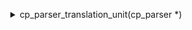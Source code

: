 
<ol>
<details><summary>cp_parser_translation_unit(cp_parser *)</summary>
<li>
<ol>
<details><summary>make_declarator(cp_declarator_kind)</summary>
<li>
<ol>
<details><summary>alloc_declarator(size_t)</summary>
</details></li>
</ol>
</li>
</details></li>
</ol>
</li>
<li>
<ol>
<details><summary>make_parameter_declarator(cp_decl_specifier_seq *, cp_declarator *, tree, location_t, bool)</summary>
</details></li>
</ol>
</li>
<li>
<ol>
<details><summary>cp_lexer_peek_token(cp_lexer *)</summary>
<li>
<ol>
<details><summary>cp_lexer_print_token(FILE *, cp_token *)</summary>
<li>
<ol>
<details><summary>tree_check(tree, const char *, int, const char *, tree_code)</summary>
</details></li>
</ol>
</li>
</details></li>
</ol>
</li>
</details></li>
</ol>
</li>
<li>
<ol>
<details><summary>cp_lexer_consume_token(cp_lexer *)</summary>
</details></li>
</ol>
</li>
<li>
<ol>
<details><summary>cp_parser_module_declaration(cp_parser *, module_parse, bool)</summary>
<li>
<ol>
<details><summary>cp_lexer_next_token_is(cp_lexer *, enum cpp_ttype)</summary>
</details></li>
</ol>
</li>
<li>
<ol>
<details><summary>cp_parser_require_pragma_eol(cp_parser *, cp_token *)</summary>
<li>
<ol>
<details><summary>cp_parser_require(cp_parser *, enum cpp_ttype, required_token, location_t)</summary>
<li>
<ol>
<details><summary>cp_parser_simulate_error(cp_parser *)</summary>
<li>
<ol>
<details><summary>cp_parser_uncommitted_to_tentative_parse_p(cp_parser *)</summary>
</details></li>
</ol>
</li>
</details></li>
</ol>
</li>
<li>
<ol>
<details><summary>cp_parser_required_error(cp_parser *, required_token, bool, location_t)</summary>
<li>
<ol>
<details><summary>cp_parser_error_1(cp_parser *, const char *, required_token, location_t)</summary>
<li>
<ol>
<details><summary>cp_parser_skip_to_pragma_eol(cp_parser *, cp_token *)</summary>
<li>
<ol>
<details><summary>cp_lexer_next_token_is_not(cp_lexer *, enum cpp_ttype)</summary>
</details></li>
</ol>
</li>
</details></li>
</ol>
</li>
<li>
<ol>
<details><summary>cp_lexer_peek_conflict_marker(cp_lexer *, enum cpp_ttype, location_t *)</summary>
<li>
<ol>
<details><summary>cp_lexer_peek_nth_token(cp_lexer *, size_t)</summary>
</details></li>
</ol>
</li>
<li>
<ol>
<details><summary>get_finish(location_t)</summary>
</details></li>
</ol>
</li>
</details></li>
</ol>
</li>
<li>
<ol>
<details><summary>cp_lexer_safe_previous_token(cp_lexer *)</summary>
<li>
<ol>
<details><summary>cp_lexer_previous_token_position(cp_lexer *)</summary>
</details></li>
</ol>
</li>
</details></li>
</ol>
</li>
<li>
<ol>
<details><summary>cp_parser_is_string_literal(cp_token *)</summary>
</details></li>
</ol>
</li>
<li>
<ol>
<details><summary>get_matching_symbol(required_token)</summary>
</details></li>
</ol>
</li>
</details></li>
</ol>
</li>
</details></li>
</ol>
</li>
</details></li>
</ol>
</li>
<li>
<ol>
<details><summary>cp_parser_skip_to_pragma_eol(cp_parser *, cp_token *)</summary>
</details></li>
</ol>
</li>
</details></li>
</ol>
</li>
<li>
<ol>
<details><summary>cp_lexer_nth_token_is_keyword(cp_lexer *, size_t, enum rid)</summary>
<li>
<ol>
<details><summary>cp_lexer_peek_nth_token(cp_lexer *, size_t)</summary>
</details></li>
</ol>
</li>
</details></li>
</ol>
</li>
<li>
<ol>
<details><summary>cp_lexer_nth_token_is(cp_lexer *, size_t, enum cpp_ttype)</summary>
</details></li>
</ol>
</li>
<li>
<ol>
<details><summary>cp_parser_module_name(cp_parser *)</summary>
<li>
<ol>
<details><summary>cp_parser_error(cp_parser *, const char *)</summary>
<li>
<ol>
<details><summary>cp_parser_simulate_error(cp_parser *)</summary>
</details></li>
</ol>
</li>
</details></li>
</ol>
</li>
</details></li>
</ol>
</li>
<li>
<ol>
<details><summary>cp_parser_attributes_opt(cp_parser *)</summary>
<li>
<ol>
<details><summary>cp_next_tokens_can_be_gnu_attribute_p(cp_parser *)</summary>
<li>
<ol>
<details><summary>cp_nth_tokens_can_be_gnu_attribute_p(cp_parser *, size_t)</summary>
</details></li>
</ol>
</li>
</details></li>
</ol>
</li>
<li>
<ol>
<details><summary>attr_chainon(tree, tree)</summary>
</details></li>
</ol>
</li>
<li>
<ol>
<details><summary>cp_parser_gnu_attributes_opt(cp_parser *)</summary>
<li>
<ol>
<details><summary>token_pair::require_open(cp_parser *)</summary>
</details></li>
</ol>
</li>
<li>
<ol>
<details><summary>cp_parser_gnu_attribute_list(cp_parser *, bool)</summary>
<li>
<ol>
<details><summary>canonicalize_attr_name(tree)</summary>
<li>
<ol>
<details><summary>tree_check(tree, const char *, int, const char *, tree_code)</summary>
</details></li>
</ol>
</li>
</details></li>
</ol>
</li>
<li>
<ol>
<details><summary>is_attribute_p(const char *, const_tree)</summary>
<li>
<ol>
<details><summary>tree_check(const_tree, const char *, int, const char *, tree_code)</summary>
</details></li>
</ol>
</li>
<li>
<ol>
<details><summary>tree_check(const_tree, const char *, int, const char *, tree_code)</summary>
</details></li>
</ol>
</li>
</details></li>
</ol>
</li>
<li>
<ol>
<details><summary>cp_parser_parenthesized_expression_list(cp_parser *, int, bool, bool, bool *, location_t *, bool)</summary>
<li>
<ol>
<details><summary>cp_parser_conditional_expression(cp_parser *)</summary>
<li>
<ol>
<details><summary>cp_parser_binary_expression(cp_parser *, bool, bool, bool, enum cp_parser_prec, cp_id_kind *)</summary>
<li>
<ol>
<details><summary>cp_parser_cast_expression(cp_parser *, bool, bool, bool, cp_id_kind *)</summary>
<li>
<ol>
<details><summary>cp_parser_parse_tentatively(cp_parser *)</summary>
<li>
<ol>
<details><summary>cp_parser_context_new(cp_parser_context *)</summary>
</details></li>
</ol>
</li>
<li>
<ol>
<details><summary>cp_lexer_save_tokens(cp_lexer *)</summary>
</details></li>
</ol>
</li>
</details></li>
</ol>
</li>
<li>
<ol>
<details><summary>token_pair::consume_open(cp_parser *)</summary>
</details></li>
</ol>
</li>
<li>
<ol>
<details><summary>cp_parser_skip_to_closing_parenthesis(cp_parser *, bool, bool, bool)</summary>
<li>
<ol>
<details><summary>cp_parser_skip_to_closing_parenthesis_1(cp_parser *, bool, cpp_ttype, bool)</summary>
</details></li>
</ol>
</li>
</details></li>
</ol>
</li>
<li>
<ol>
<details><summary>cp_parser_tokens_start_cast_expression(cp_parser *)</summary>
</details></li>
</ol>
</li>
<li>
<ol>
<details><summary>cp_lexer_rollback_tokens(cp_lexer *)</summary>
<li>
<ol>
<details><summary>vec::pop()</summary>
</details></li>
</ol>
</li>
</details></li>
</ol>
</li>
<li>
<ol>
<details><summary>cp_parser_type_id(cp_parser *, cp_parser_flags, location_t *)</summary>
<li>
<ol>
<details><summary>cp_parser_type_id_1(cp_parser *, cp_parser_flags, bool, bool, location_t *)</summary>
<li>
<ol>
<details><summary>cp_parser_type_specifier_seq(cp_parser *, cp_parser_flags, bool, bool, cp_decl_specifier_seq *)</summary>
<li>
<ol>
<details><summary>cp_next_tokens_can_be_attribute_p(cp_parser *)</summary>
<li>
<ol>
<details><summary>cp_next_tokens_can_be_std_attribute_p(cp_parser *)</summary>
<li>
<ol>
<details><summary>cp_nth_tokens_can_be_std_attribute_p(cp_parser *, size_t)</summary>
</details></li>
</ol>
</li>
</details></li>
</ol>
</li>
</details></li>
</ol>
</li>
<li>
<ol>
<details><summary>cp_next_tokens_can_be_gnu_attribute_p(cp_parser *)</summary>
</details></li>
</ol>
</li>
<li>
<ol>
<details><summary>cp_parser_skip_attributes_opt(cp_parser *, size_t)</summary>
<li>
<ol>
<details><summary>cp_nth_tokens_can_be_gnu_attribute_p(cp_parser *, size_t)</summary>
</details></li>
</ol>
</li>
<li>
<ol>
<details><summary>cp_parser_skip_gnu_attributes_opt(cp_parser *, size_t)</summary>
<li>
<ol>
<details><summary>cp_parser_skip_balanced_tokens(cp_parser *, size_t)</summary>
</details></li>
</ol>
</li>
</details></li>
</ol>
</li>
<li>
<ol>
<details><summary>cp_parser_skip_std_attribute_spec_seq(cp_parser *, size_t)</summary>
</details></li>
</ol>
</li>
</details></li>
</ol>
</li>
<li>
<ol>
<details><summary>cp_parser_type_specifier(cp_parser *, cp_parser_flags, cp_decl_specifier_seq *, bool, int *, bool *)</summary>
<li>
<ol>
<details><summary>cp_parser_enum_specifier(cp_parser *)</summary>
<li>
<ol>
<details><summary>cp_lexer_next_token_is_keyword(cp_lexer *, enum rid)</summary>
</details></li>
</ol>
</li>
<li>
<ol>
<details><summary>cp_parser_nested_name_specifier_opt(cp_parser *, bool, bool, bool, bool, bool)</summary>
...<too deep>...
...<too deep>...
...<too deep>...
...<too deep>...
...<too deep>...
...<too deep>...
...<too deep>...
...<too deep>...
...<too deep>...
...<too deep>...
...<too deep>...
...<too deep>...
...<too deep>...
...<too deep>...
...<too deep>...
...<too deep>...
...<too deep>...
...<too deep>...
...<too deep>...
...<too deep>...
...<too deep>...
...<too deep>...
...<too deep>...
...<too deep>...
...<too deep>...
...<too deep>...
...<too deep>...
...<too deep>...
...<too deep>...
...<too deep>...
...<too deep>...
</details></li>
</ol>
</li>
<li>
<ol>
<details><summary>cp_parser_identifier(cp_parser *)</summary>
...<too deep>...
</details></li>
</ol>
</li>
<li>
<ol>
<details><summary>cp_parser_commit_to_tentative_parse(cp_parser *)</summary>
...<too deep>...
...<too deep>...
</details></li>
</ol>
</li>
<li>
<ol>
<details><summary>cp_parser_check_type_definition(cp_parser *)</summary>
...<too deep>...
</details></li>
</ol>
</li>
<li>
<ol>
<details><summary>token_pair::consume_open(cp_parser *)</summary>
</details></li>
</ol>
</li>
<li>
<ol>
<details><summary>cp_parser_skip_to_end_of_block_or_statement(cp_parser *)</summary>
...<too deep>...
</details></li>
</ol>
</li>
<li>
<ol>
<details><summary>cp_parser_enumerator_list(cp_parser *, tree)</summary>
...<too deep>...
</details></li>
</ol>
</li>
</details></li>
</ol>
</li>
<li>
<ol>
<details><summary>cp_parser_set_decl_spec_type(cp_decl_specifier_seq *, tree, cp_token *, bool)</summary>
<li>
<ol>
<details><summary>decl_spec_seq_has_spec_p(const cp_decl_specifier_seq *, cp_decl_spec)</summary>
</details></li>
</ol>
</li>
<li>
<ol>
<details><summary>set_and_check_decl_spec_loc(cp_decl_specifier_seq *, cp_decl_spec, cp_token *)</summary>
...<too deep>...
...<too deep>...
...<too deep>...
...<too deep>...
</details></li>
</ol>
</li>
</details></li>
</ol>
</li>
<li>
<ol>
<details><summary>cp_parser_class_specifier(cp_parser *)</summary>
<li>
<ol>
<details><summary>cp_parser_class_head(cp_parser *, bool *)</summary>
...<too deep>...
...<too deep>...
...<too deep>...
...<too deep>...
...<too deep>...
...<too deep>...
...<too deep>...
...<too deep>...
...<too deep>...
...<too deep>...
...<too deep>...
...<too deep>...
...<too deep>...
...<too deep>...
...<too deep>...
...<too deep>...
...<too deep>...
...<too deep>...
...<too deep>...
...<too deep>...
...<too deep>...
...<too deep>...
...<too deep>...
...<too deep>...
...<too deep>...
...<too deep>...
...<too deep>...
...<too deep>...
...<too deep>...
...<too deep>...
...<too deep>...
...<too deep>...
...<too deep>...
</details></li>
</ol>
</li>
<li>
<ol>
<details><summary>token_pair::require_open(cp_parser *)</summary>
</details></li>
</ol>
</li>
<li>
<ol>
<details><summary>cp_ensure_no_omp_declare_simd(cp_parser *)</summary>
</details></li>
</ol>
</li>
<li>
<ol>
<details><summary>cp_ensure_no_oacc_routine(cp_parser *)</summary>
</details></li>
</ol>
</li>
<li>
<ol>
<details><summary>cp_parser_skip_to_closing_brace(cp_parser *)</summary>
</details></li>
</ol>
</li>
<li>
<ol>
<details><summary>cp_parser_member_specification_opt(cp_parser *)</summary>
...<too deep>...
...<too deep>...
</details></li>
</ol>
</li>
<li>
<ol>
<details><summary>cp_next_tokens_can_be_std_attribute_p(cp_parser *)</summary>
</details></li>
</ol>
</li>
<li>
<ol>
<details><summary>cp_lexer_set_token_position(cp_lexer *, cp_token_position)</summary>
</details></li>
</ol>
</li>
<li>
<ol>
<details><summary>cp_parser_late_parsing_default_args(cp_parser *, tree)</summary>
...<too deep>...
...<too deep>...
...<too deep>...
...<too deep>...
...<too deep>...
...<too deep>...
...<too deep>...
...<too deep>...
...<too deep>...
...<too deep>...
...<too deep>...
...<too deep>...
...<too deep>...
...<too deep>...
</details></li>
</ol>
</li>
<li>
<ol>
<details><summary>inject_parm_decls(tree)</summary>
...<too deep>...
...<too deep>...
...<too deep>...
</details></li>
</ol>
</li>
<li>
<ol>
<details><summary>cp_parser_late_noexcept_specifier(cp_parser *, tree)</summary>
...<too deep>...
...<too deep>...
...<too deep>...
</details></li>
</ol>
</li>
<li>
<ol>
<details><summary>noexcept_override_late_checks(tree, tree)</summary>
...<too deep>...
...<too deep>...
...<too deep>...
...<too deep>...
...<too deep>...
</details></li>
</ol>
</li>
<li>
<ol>
<details><summary>pop_injected_parms()</summary>
</details></li>
</ol>
</li>
<li>
<ol>
<details><summary>inject_this_parameter(tree, cp_cv_quals)</summary>
...<too deep>...
...<too deep>...
...<too deep>...
</details></li>
</ol>
</li>
<li>
<ol>
<details><summary>cp_parser_late_parsing_nsdmi(cp_parser *, tree)</summary>
</details></li>
</ol>
</li>
<li>
<ol>
<details><summary>cp_parser_late_contract_condition(cp_parser *, tree, tree)</summary>
...<too deep>...
...<too deep>...
...<too deep>...
...<too deep>...
...<too deep>...
...<too deep>...
</details></li>
</ol>
</li>
<li>
<ol>
<details><summary>cp_parser_late_parsing_for_member(cp_parser *, tree)</summary>
...<too deep>...
...<too deep>...
...<too deep>...
...<too deep>...
...<too deep>...
...<too deep>...
...<too deep>...
</details></li>
</ol>
</li>
</details></li>
</ol>
</li>
<li>
<ol>
<details><summary>vec::pop()</summary>
</details></li>
</ol>
</li>
<li>
<ol>
<details><summary>invoke_plugin_callbacks(int, void *)</summary>
</details></li>
</ol>
</li>
<li>
<ol>
<details><summary>cp_parser_elaborated_type_specifier(cp_parser *, bool, bool)</summary>
<li>
<ol>
<details><summary>cp_parser_nested_name_specifier(cp_parser *, bool, bool, bool, bool)</summary>
</details></li>
</ol>
</li>
<li>
<ol>
<details><summary>cp_parser_diagnose_invalid_type_name(cp_parser *, tree, location_t)</summary>
...<too deep>...
...<too deep>...
...<too deep>...
...<too deep>...
...<too deep>...
...<too deep>...
...<too deep>...
...<too deep>...
</details></li>
</ol>
</li>
<li>
<ol>
<details><summary>cp_parser_make_typename_type(cp_parser *, tree, location_t)</summary>
</details></li>
</ol>
</li>
<li>
<ol>
<details><summary>cp_parser_maybe_treat_template_as_class(tree, bool)</summary>
</details></li>
</ol>
</li>
<li>
<ol>
<details><summary>cp_parser_declares_only_class_p(cp_parser *)</summary>
</details></li>
</ol>
</li>
<li>
<ol>
<details><summary>cp_parser_maybe_warn_enum_key(cp_parser *, location_t, tree, rid)</summary>
...<too deep>...
...<too deep>...
...<too deep>...
...<too deep>...
...<too deep>...
</details></li>
</ol>
</li>
</details></li>
</ol>
</li>
<li>
<ol>
<details><summary>cp_parser_simple_type_specifier(cp_parser *, cp_decl_specifier_seq *, cp_parser_flags)</summary>
<li>
<ol>
<details><summary>cp_parser_abort_tentative_parse(cp_parser *)</summary>
</details></li>
</ol>
</li>
<li>
<ol>
<details><summary>synthesize_implicit_template_parm(cp_parser *, tree)</summary>
...<too deep>...
...<too deep>...
...<too deep>...
...<too deep>...
...<too deep>...
...<too deep>...
...<too deep>...
...<too deep>...
...<too deep>...
...<too deep>...
...<too deep>...
...<too deep>...
</details></li>
</ol>
</li>
<li>
<ol>
<details><summary>cp_parser_decltype(cp_parser *)</summary>
...<too deep>...
...<too deep>...
...<too deep>...
...<too deep>...
...<too deep>...
...<too deep>...
...<too deep>...
...<too deep>...
...<too deep>...
...<too deep>...
...<too deep>...
</details></li>
</ol>
</li>
<li>
<ol>
<details><summary>cp_parser_sizeof_operand(cp_parser *, enum rid)</summary>
...<too deep>...
...<too deep>...
...<too deep>...
...<too deep>...
</details></li>
</ol>
</li>
<li>
<ol>
<details><summary>cp_parser_trait(cp_parser *, enum rid)</summary>
...<too deep>...
...<too deep>...
...<too deep>...
...<too deep>...
...<too deep>...
...<too deep>...
</details></li>
</ol>
</li>
<li>
<ol>
<details><summary>concept_check_p(const_tree)</summary>
...<too deep>...
...<too deep>...
</details></li>
</ol>
</li>
<li>
<ol>
<details><summary>cp_parser_type_name(cp_parser *, bool)</summary>
...<too deep>...
...<too deep>...
</details></li>
</ol>
</li>
<li>
<ol>
<details><summary>cp_parser_placeholder_type_specifier(cp_parser *, location_t, tree, bool)</summary>
...<too deep>...
...<too deep>...
...<too deep>...
...<too deep>...
...<too deep>...
</details></li>
</ol>
</li>
<li>
<ol>
<details><summary>cp_lexer_previous_token(cp_lexer *)</summary>
...<too deep>...
</details></li>
</ol>
</li>
<li>
<ol>
<details><summary>cp_parser_objc_protocol_refs_opt(cp_parser *)</summary>
...<too deep>...
...<too deep>...
</details></li>
</ol>
</li>
</details></li>
</ol>
</li>
</details></li>
</ol>
</li>
<li>
<ol>
<details><summary>cp_parser_parse_and_diagnose_invalid_type_name(cp_parser *)</summary>
<li>
<ol>
<details><summary>cp_parser_id_expression(cp_parser *, bool, bool, bool *, bool, bool)</summary>
<li>
<ol>
<details><summary>cp_parser_nested_name_specifier_opt(cp_parser *, bool, bool, bool, bool, bool)</summary>
</details></li>
</ol>
</li>
<li>
<ol>
<details><summary>cp_parser_unqualified_id(cp_parser *, bool, bool, bool, bool)</summary>
...<too deep>...
...<too deep>...
...<too deep>...
...<too deep>...
...<too deep>...
...<too deep>...
</details></li>
</ol>
</li>
<li>
<ol>
<details><summary>cp_parser_skip_entire_template_parameter_list(cp_parser *)</summary>
...<too deep>...
</details></li>
</ol>
</li>
<li>
<ol>
<details><summary>missing_template_diag(location_t, diagnostic_t)</summary>
...<too deep>...
...<too deep>...
...<too deep>...
</details></li>
</ol>
</li>
</details></li>
</ol>
</li>
<li>
<ol>
<details><summary>cp_parser_skip_to_end_of_block_or_statement(cp_parser *)</summary>
</details></li>
</ol>
</li>
</details></li>
</ol>
</li>
</details></li>
</ol>
</li>
<li>
<ol>
<details><summary>cp_parser_declarator(cp_parser *, cp_parser_declarator_kind, cp_parser_flags, int *, bool *, bool, bool, bool)</summary>
<li>
<ol>
<details><summary>cp_parser_ptr_operator(cp_parser *, tree *, cp_cv_quals *, tree *)</summary>
<li>
<ol>
<details><summary>cp_parser_cv_qualifier_seq_opt(cp_parser *)</summary>
<li>
<ol>
<details><summary>cp_lexer_purge_token(cp_lexer *)</summary>
</details></li>
</ol>
</li>
</details></li>
</ol>
</li>
<li>
<ol>
<details><summary>cp_parser_std_attribute_spec_seq(cp_parser *)</summary>
<li>
<ol>
<details><summary>cp_parser_std_attribute_spec(cp_parser *)</summary>
...<too deep>...
...<too deep>...
...<too deep>...
...<too deep>...
...<too deep>...
...<too deep>...
...<too deep>...
...<too deep>...
...<too deep>...
</details></li>
</ol>
</li>
</details></li>
</ol>
</li>
</details></li>
</ol>
</li>
<li>
<ol>
<details><summary>cp_parser_make_indirect_declarator(enum tree_code, tree, cp_cv_quals, cp_declarator *, tree)</summary>
<li>
<ol>
<details><summary>make_pointer_declarator(cp_cv_quals, cp_declarator *, tree)</summary>
</details></li>
</ol>
</li>
<li>
<ol>
<details><summary>make_ptrmem_declarator(cp_cv_quals, tree, cp_declarator *, tree)</summary>
</details></li>
</ol>
</li>
<li>
<ol>
<details><summary>make_reference_declarator(cp_cv_quals, cp_declarator *, bool, tree)</summary>
</details></li>
</ol>
</li>
</details></li>
</ol>
</li>
<li>
<ol>
<details><summary>cp_parser_direct_declarator(cp_parser *, cp_parser_declarator_kind, cp_parser_flags, int *, bool, bool, bool)</summary>
<li>
<ol>
<details><summary>cp_parser_parameter_declaration_clause(cp_parser *, cp_parser_flags)</summary>
<li>
<ol>
<details><summary>cp_parser_parameter_declaration_list(cp_parser *, cp_parser_flags, auto_vec<tree> *)</summary>
...<too deep>...
...<too deep>...
...<too deep>...
...<too deep>...
...<too deep>...
</details></li>
</ol>
</li>
</details></li>
</ol>
</li>
<li>
<ol>
<details><summary>cp_parser_ref_qualifier_opt(cp_parser *)</summary>
</details></li>
</ol>
</li>
<li>
<ol>
<details><summary>cp_parser_tx_qualifier_opt(cp_parser *)</summary>
</details></li>
</ol>
</li>
<li>
<ol>
<details><summary>inject_this_parameter(tree, cp_cv_quals)</summary>
</details></li>
</ol>
</li>
<li>
<ol>
<details><summary>cp_parser_exception_specification_opt(cp_parser *, cp_parser_flags)</summary>
<li>
<ol>
<details><summary>cp_parser_noexcept_specification_opt(cp_parser *, cp_parser_flags, bool, bool *, bool)</summary>
...<too deep>...
...<too deep>...
...<too deep>...
...<too deep>...
...<too deep>...
...<too deep>...
</details></li>
</ol>
</li>
<li>
<ol>
<details><summary>cp_parser_type_id_list(cp_parser *)</summary>
...<too deep>...
...<too deep>...
</details></li>
</ol>
</li>
</details></li>
</ol>
</li>
<li>
<ol>
<details><summary>cp_parser_handle_directive_omp_attributes(cp_parser *, tree *, cp_omp_declare_simd_data *, bool)</summary>
</details></li>
</ol>
</li>
<li>
<ol>
<details><summary>cp_parser_late_return_type_opt(cp_parser *, cp_declarator *, tree &)</summary>
<li>
<ol>
<details><summary>cp_parser_trailing_type_id(cp_parser *)</summary>
</details></li>
</ol>
</li>
<li>
<ol>
<details><summary>cp_parser_requires_clause_opt(cp_parser *, bool)</summary>
...<too deep>...
...<too deep>...
...<too deep>...
...<too deep>...
</details></li>
</ol>
</li>
<li>
<ol>
<details><summary>cp_parser_late_parsing_omp_declare_simd(cp_parser *, tree)</summary>
...<too deep>...
...<too deep>...
...<too deep>...
...<too deep>...
...<too deep>...
...<too deep>...
...<too deep>...
...<too deep>...
...<too deep>...
...<too deep>...
...<too deep>...
...<too deep>...
...<too deep>...
...<too deep>...
...<too deep>...
...<too deep>...
</details></li>
</ol>
</li>
<li>
<ol>
<details><summary>cp_parser_late_parsing_oacc_routine(cp_parser *, tree)</summary>
...<too deep>...
...<too deep>...
...<too deep>...
</details></li>
</ol>
</li>
</details></li>
</ol>
</li>
<li>
<ol>
<details><summary>cp_finalize_omp_declare_simd(cp_parser *, cp_omp_declare_simd_data *)</summary>
</details></li>
</ol>
</li>
<li>
<ol>
<details><summary>cp_parser_virt_specifier_seq_opt(cp_parser *)</summary>
</details></li>
</ol>
</li>
<li>
<ol>
<details><summary>make_call_declarator(cp_declarator *, tree, cp_cv_quals, cp_virt_specifiers, cp_ref_qualifier, tree, tree, tree, tree, tree, location_t)</summary>
</details></li>
</ol>
</li>
<li>
<ol>
<details><summary>error_operand_p(const_tree)</summary>
<li>
<ol>
<details><summary>contains_struct_check(const_tree, const enum tree_node_structure_enum, const char *, int, const char *)</summary>
...<too deep>...
...<too deep>...
</details></li>
</ol>
</li>
<li>
<ol>
<details><summary>contains_struct_check(const_tree, const enum tree_node_structure_enum, const char *, int, const char *)</summary>
</details></li>
</ol>
</li>
</details></li>
</ol>
</li>
<li>
<ol>
<details><summary>non_type_check(tree, const char *, int, const char *)</summary>
</details></li>
</ol>
</li>
<li>
<ol>
<details><summary>make_array_declarator(cp_declarator *, tree)</summary>
</details></li>
</ol>
</li>
<li>
<ol>
<details><summary>cp_parser_declarator_id(cp_parser *, bool)</summary>
<li>
<ol>
<details><summary>cp_parser_id_expression(cp_parser *, bool, bool, bool *, bool, bool)</summary>
</details></li>
</ol>
</li>
</details></li>
</ol>
</li>
<li>
<ol>
<details><summary>make_id_declarator(tree, tree, special_function_kind, location_t)</summary>
</details></li>
</ol>
</li>
</details></li>
</ol>
</li>
</details></li>
</ol>
</li>
</details></li>
</ol>
</li>
</details></li>
</ol>
</li>
<li>
<ol>
<details><summary>in_system_header_at(location_t)</summary>
</details></li>
</ol>
</li>
<li>
<ol>
<details><summary>maybe_add_cast_fixit(rich_location *, location_t, location_t, tree, tree)</summary>
<li>
<ol>
<details><summary>get_cast_suggestion(tree, tree)</summary>
</details></li>
</ol>
</li>
</details></li>
</ol>
</li>
<li>
<ol>
<details><summary>cp_parser_non_integral_constant_expression(cp_parser *, non_integral_constant)</summary>
</details></li>
</ol>
</li>
<li>
<ol>
<details><summary>cp_expr::get_finish()</summary>
</details></li>
</ol>
</li>
</details></li>
</ol>
</li>
<li>
<ol>
<details><summary>cp_parser_simple_cast_expression(cp_parser *)</summary>
</details></li>
</ol>
</li>
<li>
<ol>
<details><summary>cp_expr::get_start()</summary>
</details></li>
</ol>
</li>
<li>
<ol>
<details><summary>operator==(const cp_expr &, tree)</summary>
</details></li>
</ol>
</li>
<li>
<ol>
<details><summary>cp_expr::maybe_add_location_wrapper()</summary>
</details></li>
</ol>
</li>
<li>
<ol>
<details><summary>expr_check(tree, const char *, int, const char *)</summary>
</details></li>
</ol>
</li>
<li>
<ol>
<details><summary>cp_expr::set_location(location_t)</summary>
</details></li>
</ol>
</li>
</details></li>
</ol>
</li>
<li>
<ol>
<details><summary>cp_parser_question_colon_clause(cp_parser *, cp_expr)</summary>
<li>
<ol>
<details><summary>cp_parser_expression(cp_parser *, cp_id_kind *, bool, bool, bool)</summary>
</details></li>
</ol>
</li>
<li>
<ol>
<details><summary>cp_parser_assignment_expression(cp_parser *, cp_id_kind *, bool, bool)</summary>
<li>
<ol>
<details><summary>cp_parser_throw_expression(cp_parser *)</summary>
</details></li>
</ol>
</li>
<li>
<ol>
<details><summary>cp_parser_yield_expression(cp_parser *)</summary>
<li>
<ol>
<details><summary>cp_lexer_set_source_position(cp_lexer *)</summary>
<li>
<ol>
<details><summary>cp_lexer_peek_token(cp_lexer *)</summary>
</details></li>
</ol>
</li>
</details></li>
</ol>
</li>
<li>
<ol>
<details><summary>cp_parser_braced_list(cp_parser *, bool *)</summary>
<li>
<ol>
<details><summary>cp_parser_initializer_list(cp_parser *, bool *, bool *)</summary>
<li>
<ol>
<details><summary>cp_parser_array_designator_p(cp_parser *)</summary>
<li>
<ol>
<details><summary>cp_parser_skip_to_closing_square_bracket(cp_parser *)</summary>
<li>
<ol>
<details><summary>cp_parser_skip_up_to_closing_square_bracket(cp_parser *)</summary>
</details></li>
</ol>
</li>
</details></li>
</ol>
</li>
</details></li>
</ol>
</li>
<li>
<ol>
<details><summary>cp_parser_initializer_clause(cp_parser *, bool *)</summary>
<li>
<ol>
<details><summary>cp_parser_braced_list(cp_parser *, bool *)</summary>
</details></li>
</ol>
</li>
</details></li>
</ol>
</li>
<li>
<ol>
<details><summary>cp_expr_loc_or_input_loc(const_tree)</summary>
<li>
<ol>
<details><summary>cp_expr_loc_or_loc(const_tree, location_t)</summary>
</details></li>
</ol>
</li>
</details></li>
</ol>
</li>
</details></li>
</ol>
</li>
</details></li>
</ol>
</li>
</details></li>
</ol>
</li>
<li>
<ol>
<details><summary>cp_parser_assignment_operator_opt(cp_parser *)</summary>
</details></li>
</ol>
</li>
<li>
<ol>
<details><summary>cp_parser_initializer_clause(cp_parser *, bool *)</summary>
</details></li>
</ol>
</li>
</details></li>
</ol>
</li>
</details></li>
</ol>
</li>
</details></li>
</ol>
</li>
<li>
<ol>
<details><summary>cp_parser_parenthesized_expression_list_elt(cp_parser *, bool, bool, bool *)</summary>
<li>
<ol>
<details><summary>cp_parser_constant_expression(cp_parser *, int, bool *, bool)</summary>
</details></li>
</ol>
</li>
</details></li>
</ol>
</li>
</details></li>
</ol>
</li>
</details></li>
</ol>
</li>
</details></li>
</ol>
</li>
</details></li>
</ol>
</li>
</details></li>
</ol>
</li>
<li>
<ol>
<details><summary>cp_parser_import_declaration(cp_parser *, module_parse, bool)</summary>
</details></li>
</ol>
</li>
<li>
<ol>
<details><summary>cp_parser_toplevel_declaration(cp_parser *)</summary>
<li>
<ol>
<details><summary>cp_parser_declaration(cp_parser *, tree)</summary>
<li>
<ol>
<details><summary>cp_parser_extension_opt(cp_parser *, int *)</summary>
</details></li>
</ol>
</li>
<li>
<ol>
<details><summary>cp_parser_skip_std_attribute_spec_seq(cp_parser *, size_t)</summary>
</details></li>
</ol>
</li>
<li>
<ol>
<details><summary>cp_parser_handle_statement_omp_attributes(cp_parser *, tree)</summary>
<li>
<ol>
<details><summary>cp_parser_pragma_kind(cp_token *)</summary>
</details></li>
</ol>
</li>
</details></li>
</ol>
</li>
<li>
<ol>
<details><summary>cp_parser_linkage_specification(cp_parser *, tree)</summary>
<li>
<ol>
<details><summary>cp_parser_string_literal(cp_parser *, bool, bool, bool)</summary>
<li>
<ol>
<details><summary>cp_parser_userdef_string_literal(tree)</summary>
<li>
<ol>
<details><summary>cp_literal_operator_id(const char *)</summary>
</details></li>
</ol>
</li>
<li>
<ol>
<details><summary>lookup_literal_operator(tree, vec<tree, va_gc> *)</summary>
<li>
<ol>
<details><summary>lkp_iterator::operator++()</summary>
<li>
<ol>
<details><summary>ovl_iterator::operator++()</summary>
</details></li>
</ol>
</li>
<li>
<ol>
<details><summary>ovl_iterator::pop(tree)</summary>
</details></li>
</ol>
</li>
<li>
<ol>
<details><summary>ovl_iterator::maybe_push()</summary>
</details></li>
</ol>
</li>
</details></li>
</ol>
</li>
<li>
<ol>
<details><summary>ovl_iterator::operator*()</summary>
</details></li>
</ol>
</li>
</details></li>
</ol>
</li>
<li>
<ol>
<details><summary>vec::truncate(unsigned int)</summary>
</details></li>
</ol>
</li>
<li>
<ol>
<details><summary>make_string_pack(tree)</summary>
</details></li>
</ol>
</li>
</details></li>
</ol>
</li>
</details></li>
</ol>
</li>
<li>
<ol>
<details><summary>cp_parser_declaration_seq_opt(cp_parser *)</summary>
</details></li>
</ol>
</li>
</details></li>
</ol>
</li>
<li>
<ol>
<details><summary>cp_parser_explicit_specialization(cp_parser *)</summary>
<li>
<ol>
<details><summary>maybe_show_extern_c_location()</summary>
</details></li>
</ol>
</li>
<li>
<ol>
<details><summary>cp_parser_template_declaration_after_export(cp_parser *, bool)</summary>
<li>
<ol>
<details><summary>cp_parser_explicit_template_declaration(cp_parser *, bool)</summary>
<li>
<ol>
<details><summary>cp_parser_template_parameter_list(cp_parser *)</summary>
<li>
<ol>
<details><summary>cp_parser_template_parameter(cp_parser *, bool *, bool *)</summary>
<li>
<ol>
<details><summary>cp_parser_type_parameter(cp_parser *, bool *)</summary>
<li>
<ol>
<details><summary>cp_parser_default_type_template_argument(cp_parser *)</summary>
</details></li>
</ol>
</li>
<li>
<ol>
<details><summary>cp_parser_type_parameter_key(cp_parser *)</summary>
</details></li>
</ol>
</li>
<li>
<ol>
<details><summary>cp_parser_default_template_template_argument(cp_parser *)</summary>
</details></li>
</ol>
</li>
</details></li>
</ol>
</li>
<li>
<ol>
<details><summary>is_constrained_parameter(cp_parameter_declarator *)</summary>
<li>
<ol>
<details><summary>is_constrained_parameter(tree)</summary>
</details></li>
</ol>
</li>
</details></li>
</ol>
</li>
<li>
<ol>
<details><summary>finish_constrained_parameter(cp_parser *, cp_parameter_declarator *, bool *)</summary>
<li>
<ol>
<details><summary>get_unqualified_id(cp_declarator *)</summary>
</details></li>
</ol>
</li>
<li>
<ol>
<details><summary>cp_parser_constrained_type_template_parm(cp_parser *, tree, cp_parameter_declarator *)</summary>
<li>
<ol>
<details><summary>cp_parser_check_constrained_type_parm(cp_parser *, cp_parameter_declarator *)</summary>
</details></li>
</ol>
</li>
</details></li>
</ol>
</li>
<li>
<ol>
<details><summary>cp_parser_constrained_template_template_parm(cp_parser *, tree, tree, cp_parameter_declarator *)</summary>
<li>
<ol>
<details><summary>finish_constrained_template_template_parm(tree, tree)</summary>
</details></li>
</ol>
</li>
</details></li>
</ol>
</li>
<li>
<ol>
<details><summary>cp_parser_constrained_non_type_template_parm(bool *, cp_parameter_declarator *)</summary>
</details></li>
</ol>
</li>
</details></li>
</ol>
</li>
</details></li>
</ol>
</li>
</details></li>
</ol>
</li>
<li>
<ol>
<details><summary>cp_parser_require_end_of_template_parameter_list(cp_parser *)</summary>
</details></li>
</ol>
</li>
<li>
<ol>
<details><summary>cp_parser_requires_clause_opt(cp_parser *, bool)</summary>
</details></li>
</ol>
</li>
<li>
<ol>
<details><summary>cp_parser_template_declaration_after_parameters(cp_parser *, tree, bool)</summary>
<li>
<ol>
<details><summary>cp_parser_alias_declaration(cp_parser *)</summary>
<li>
<ol>
<details><summary>template_info_decl_check(const_tree, const char *, int, const char *)</summary>
</details></li>
</ol>
</li>
</details></li>
</ol>
</li>
<li>
<ol>
<details><summary>cp_parser_concept_definition(cp_parser *)</summary>
<li>
<ol>
<details><summary>cp_parser_consume_semicolon_at_end_of_statement(cp_parser *)</summary>
</details></li>
</ol>
</li>
<li>
<ol>
<details><summary>cp_parser_attributes_opt(cp_parser *)</summary>
</details></li>
</ol>
</li>
<li>
<ol>
<details><summary>cp_parser_constraint_expression(cp_parser *)</summary>
<li>
<ol>
<details><summary>cp_parser_binary_expression(cp_parser *, bool, bool, enum cp_parser_prec, cp_id_kind *)</summary>
</details></li>
</ol>
</li>
</details></li>
</ol>
</li>
</details></li>
</ol>
</li>
<li>
<ol>
<details><summary>cp_parser_single_declaration(cp_parser *, vec<deferred_access_check, va_gc> *, bool, bool, bool *)</summary>
<li>
<ol>
<details><summary>cp_parser_decl_specifier_seq(cp_parser *, cp_parser_flags, cp_decl_specifier_seq *, int *)</summary>
<li>
<ol>
<details><summary>cp_parser_function_specifier_opt(cp_parser *, cp_decl_specifier_seq *)</summary>
</details></li>
</ol>
</li>
<li>
<ol>
<details><summary>cp_parser_set_storage_class(cp_parser *, cp_decl_specifier_seq *, enum rid, cp_token *)</summary>
</details></li>
</ol>
</li>
<li>
<ol>
<details><summary>cp_parser_constructor_declarator_p(cp_parser *, cp_parser_flags, bool)</summary>
<li>
<ol>
<details><summary>cp_parser_global_scope_opt(cp_parser *, bool)</summary>
</details></li>
</ol>
</li>
<li>
<ol>
<details><summary>cp_parser_unqualified_id(cp_parser *, bool, bool, bool, bool)</summary>
</details></li>
</ol>
</li>
<li>
<ol>
<details><summary>cp_parser_template_name(cp_parser *, bool, bool, bool, enum tag_types, bool *)</summary>
<li>
<ol>
<details><summary>cp_parser_operator_function_id(cp_parser *)</summary>
<li>
<ol>
<details><summary>cp_parser_operator(cp_parser *, location_t)</summary>
<li>
<ol>
<details><summary>cp_literal_operator_id(const char *)</summary>
</details></li>
</ol>
</li>
</details></li>
</ol>
</li>
</details></li>
</ol>
</li>
<li>
<ol>
<details><summary>cp_parser_enclosed_template_argument_list(cp_parser *)</summary>
<li>
<ol>
<details><summary>cp_parser_template_argument_list(cp_parser *)</summary>
<li>
<ol>
<details><summary>cp_parser_template_argument(cp_parser *)</summary>
<li>
<ol>
<details><summary>cp_parser_template_type_arg(cp_parser *)</summary>
</details></li>
</ol>
</li>
<li>
<ol>
<details><summary>cp_parser_next_token_ends_template_argument_p(cp_parser *)</summary>
</details></li>
</ol>
</li>
<li>
<ol>
<details><summary>cp_parser_primary_expression(cp_parser *, bool, bool, bool, cp_id_kind *)</summary>
...<too deep>...
</details></li>
</ol>
</li>
</details></li>
</ol>
</li>
</details></li>
</ol>
</li>
</details></li>
</ol>
</li>
<li>
<ol>
<details><summary>lookup_attribute(const char *, tree)</summary>
</details></li>
</ol>
</li>
</details></li>
</ol>
</li>
<li>
<ol>
<details><summary>cp_lexer_next_token_is_decl_specifier_keyword(cp_lexer *)</summary>
</details></li>
</ol>
</li>
</details></li>
</ol>
</li>
<li>
<ol>
<details><summary>cp_parser_type_specifier(cp_parser *, cp_parser_flags, cp_decl_specifier_seq *, bool, int *, bool *)</summary>
</details></li>
</ol>
</li>
</details></li>
</ol>
</li>
<li>
<ol>
<details><summary>cp_parser_friend_p(const cp_decl_specifier_seq *)</summary>
<li>
<ol>
<details><summary>decl_spec_seq_has_spec_p(const cp_decl_specifier_seq *, cp_decl_spec)</summary>
</details></li>
</ol>
</li>
</details></li>
</ol>
</li>
<li>
<ol>
<details><summary>cp_parser_perform_template_parameter_access_checks(vec<deferred_access_check, va_gc> *)</summary>
</details></li>
</ol>
</li>
<li>
<ol>
<details><summary>cp_parser_init_declarator(cp_parser *, cp_parser_flags, cp_decl_specifier_seq *, vec<deferred_access_check, va_gc> *, bool, bool, int, bool *, tree *, location_t *, tree *)</summary>
<li>
<ol>
<details><summary>cp_parser_declarator(cp_parser *, cp_parser_declarator_kind, cp_parser_flags, int *, bool *, bool, bool, bool)</summary>
</details></li>
</ol>
</li>
<li>
<ol>
<details><summary>cp_parser_check_declarator_template_parameters(cp_parser *, cp_declarator *, location_t)</summary>
<li>
<ol>
<details><summary>cp_parser_check_declarator_template_parameters(cp_parser *, cp_declarator *, location_t)</summary>
</details></li>
</ol>
</li>
</details></li>
</ol>
</li>
<li>
<ol>
<details><summary>cp_parser_check_for_definition_in_return_type(cp_declarator *, tree, location_t)</summary>
</details></li>
</ol>
</li>
<li>
<ol>
<details><summary>cp_parser_asm_specification_opt(cp_parser *)</summary>
</details></li>
</ol>
</li>
<li>
<ol>
<details><summary>cp_parser_maybe_adjust_declarator_for_dguide(cp_parser *, cp_decl_specifier_seq *, cp_declarator *, int *)</summary>
<li>
<ol>
<details><summary>cp_parser_lookup_name_simple(cp_parser *, tree, location_t)</summary>
<li>
<ol>
<details><summary>cp_parser_lookup_name(cp_parser *, tree, enum tag_types, bool, bool, bool, tree *, location_t)</summary>
<li>
<ol>
<details><summary>lookup_name(tree, LOOK_want)</summary>
</details></li>
</ol>
</li>
</details></li>
</ol>
</li>
</details></li>
</ol>
</li>
</details></li>
</ol>
</li>
<li>
<ol>
<details><summary>warn_about_ambiguous_parse(const cp_decl_specifier_seq *, const cp_declarator *)</summary>
<li>
<ol>
<details><summary>gnu_vector_type_p(const_tree)</summary>
<li>
<ol>
<details><summary>tree_class_check(const_tree, const enum tree_code_class, const char *, int, const char *)</summary>
</details></li>
</ol>
</li>
<li>
<ol>
<details><summary>tree_class_check(const_tree, const enum tree_code_class, const char *, int, const char *)</summary>
</details></li>
</ol>
</li>
</details></li>
</ol>
</li>
<li>
<ol>
<details><summary>get_start(location_t)</summary>
</details></li>
</ol>
</li>
</details></li>
</ol>
</li>
<li>
<ol>
<details><summary>cp_parser_save_member_function_body(cp_parser *, cp_decl_specifier_seq *, cp_declarator *, tree)</summary>
<li>
<ol>
<details><summary>cp_finalize_omp_declare_simd(cp_parser *, tree)</summary>
</details></li>
</ol>
</li>
<li>
<ol>
<details><summary>cp_finalize_oacc_routine(cp_parser *, tree, bool)</summary>
</details></li>
</ol>
</li>
<li>
<ol>
<details><summary>cp_parser_save_default_args(cp_parser *, tree)</summary>
</details></li>
</ol>
</li>
<li>
<ol>
<details><summary>cp_parser_cache_group(cp_parser *, enum cpp_ttype, unsigned int)</summary>
<li>
<ol>
<details><summary>cp_parser_cache_group(cp_parser *, enum cpp_ttype, unsigned int)</summary>
</details></li>
</ol>
</li>
</details></li>
</ol>
</li>
<li>
<ol>
<details><summary>cp_token_cache_new(cp_token *, cp_token *)</summary>
</details></li>
</ol>
</li>
</details></li>
</ol>
</li>
<li>
<ol>
<details><summary>cp_parser_function_definition_from_specifiers_and_declarator(cp_parser *, cp_decl_specifier_seq *, tree, const cp_declarator *)</summary>
<li>
<ol>
<details><summary>cp_parser_function_definition_after_declarator(cp_parser *, bool)</summary>
<li>
<ol>
<details><summary>cp_parser_function_transaction(cp_parser *, enum rid)</summary>
<li>
<ol>
<details><summary>cp_parser_require_keyword(cp_parser *, enum rid, required_token)</summary>
</details></li>
</ol>
</li>
<li>
<ol>
<details><summary>cp_parser_txn_attribute_opt(cp_parser *)</summary>
</details></li>
</ol>
</li>
<li>
<ol>
<details><summary>cp_parser_function_try_block(cp_parser *)</summary>
<li>
<ol>
<details><summary>cp_parser_ctor_initializer_opt_and_function_body(cp_parser *, bool)</summary>
<li>
<ol>
<details><summary>cp_parser_ctor_initializer_opt(cp_parser *)</summary>
...<too deep>...
...<too deep>...
</details></li>
</ol>
</li>
<li>
<ol>
<details><summary>cp_parser_function_body(cp_parser *, bool)</summary>
...<too deep>...
</details></li>
</ol>
</li>
</details></li>
</ol>
</li>
<li>
<ol>
<details><summary>cp_parser_handler_seq(cp_parser *)</summary>
<li>
<ol>
<details><summary>cp_parser_handler(cp_parser *)</summary>
...<too deep>...
...<too deep>...
...<too deep>...
...<too deep>...
</details></li>
</ol>
</li>
</details></li>
</ol>
</li>
</details></li>
</ol>
</li>
</details></li>
</ol>
</li>
<li>
<ol>
<details><summary>finish_fully_implicit_template(cp_parser *, tree)</summary>
</details></li>
</ol>
</li>
</details></li>
</ol>
</li>
</details></li>
</ol>
</li>
<li>
<ol>
<details><summary>cp_parser_perform_template_parameter_access_checks(vec<deferred_access_check, va_gc> *)</summary>
</details></li>
</ol>
</li>
<li>
<ol>
<details><summary>cp_parser_pure_specifier(cp_parser *)</summary>
</details></li>
</ol>
</li>
<li>
<ol>
<details><summary>cp_parser_initializer(cp_parser *, bool *, bool *, bool)</summary>
</details></li>
</ol>
</li>
<li>
<ol>
<details><summary>strip_declarator_types(tree, cp_declarator *)</summary>
</details></li>
</ol>
</li>
</details></li>
</ol>
</li>
</details></li>
</ol>
</li>
<li>
<ol>
<details><summary>cp_parser_check_access_in_redeclaration(tree, location_t)</summary>
</details></li>
</ol>
</li>
</details></li>
</ol>
</li>
</details></li>
</ol>
</li>
<li>
<ol>
<details><summary>cp_parser_template_introduction(cp_parser *, bool)</summary>
<li>
<ol>
<details><summary>cp_parser_introduction_list(cp_parser *)</summary>
</details></li>
</ol>
</li>
</details></li>
</ol>
</li>
</details></li>
</ol>
</li>
<li>
<ol>
<details><summary>cp_parser_explicit_specialization(cp_parser *)</summary>
</details></li>
</ol>
</li>
</details></li>
</ol>
</li>
<li>
<ol>
<details><summary>cp_parser_template_declaration(cp_parser *, bool)</summary>
</details></li>
</ol>
</li>
<li>
<ol>
<details><summary>cp_parser_explicit_instantiation(cp_parser *)</summary>
<li>
<ol>
<details><summary>cp_parser_storage_class_specifier_opt(cp_parser *)</summary>
</details></li>
</ol>
</li>
<li>
<ol>
<details><summary>cp_parser_function_specifier_opt(cp_parser *, cp_decl_specifier_seq *)</summary>
</details></li>
</ol>
</li>
</details></li>
</ol>
</li>
<li>
<ol>
<details><summary>cp_parser_module_export(cp_parser *)</summary>
<li>
<ol>
<details><summary>cp_parser_declaration_seq_opt(cp_parser *)</summary>
</details></li>
</ol>
</li>
<li>
<ol>
<details><summary>cp_parser_declaration(cp_parser *, tree)</summary>
<li>
<ol>
<details><summary>cp_parser_module_declaration(cp_parser *, module_parse, bool)</summary>
</details></li>
</ol>
</li>
<li>
<ol>
<details><summary>cp_parser_import_declaration(cp_parser *, module_parse, bool)</summary>
</details></li>
</ol>
</li>
<li>
<ol>
<details><summary>cp_parser_namespace_definition(cp_parser *)</summary>
<li>
<ol>
<details><summary>cp_parser_namespace_body(cp_parser *)</summary>
</details></li>
</ol>
</li>
</details></li>
</ol>
</li>
<li>
<ol>
<details><summary>cp_parser_objc_declaration(cp_parser *, tree)</summary>
<li>
<ol>
<details><summary>cp_parser_objc_alias_declaration(cp_parser *)</summary>
</details></li>
</ol>
</li>
<li>
<ol>
<details><summary>cp_parser_objc_class_declaration(cp_parser *)</summary>
</details></li>
</ol>
</li>
<li>
<ol>
<details><summary>cp_parser_objc_protocol_declaration(cp_parser *, tree)</summary>
<li>
<ol>
<details><summary>cp_parser_objc_protocol_refs_opt(cp_parser *)</summary>
</details></li>
</ol>
</li>
<li>
<ol>
<details><summary>cp_parser_objc_method_prototype_list(cp_parser *)</summary>
<li>
<ol>
<details><summary>cp_parser_objc_method_signature(cp_parser *, tree *)</summary>
<li>
<ol>
<details><summary>cp_parser_objc_method_type(cp_parser *)</summary>
</details></li>
</ol>
</li>
<li>
<ol>
<details><summary>cp_parser_objc_typename(cp_parser *)</summary>
<li>
<ol>
<details><summary>cp_parser_objc_protocol_qualifiers(cp_parser *)</summary>
</details></li>
</ol>
</li>
</details></li>
</ol>
</li>
<li>
<ol>
<details><summary>cp_parser_objc_method_keyword_params(cp_parser *, tree *)</summary>
<li>
<ol>
<details><summary>cp_parser_objc_selector(cp_parser *)</summary>
</details></li>
</ol>
</li>
</details></li>
</ol>
</li>
<li>
<ol>
<details><summary>cp_parser_objc_method_tail_params_opt(cp_parser *, bool *, tree *)</summary>
<li>
<ol>
<details><summary>cp_parser_parameter_declaration(cp_parser *, cp_parser_flags, bool, bool *)</summary>
<li>
<ol>
<details><summary>cp_parser_cache_defarg(cp_parser *, bool)</summary>
<li>
<ol>
<details><summary>cp_parser_parameter_declaration_list(cp_parser *, cp_parser_flags, auto_vec<tree> *)</summary>
</details></li>
</ol>
</li>
</details></li>
</ol>
</li>
<li>
<ol>
<details><summary>declares_constrained_type_template_parameter(tree)</summary>
</details></li>
</ol>
</li>
<li>
<ol>
<details><summary>declares_constrained_template_template_parameter(tree)</summary>
</details></li>
</ol>
</li>
<li>
<ol>
<details><summary>cp_parser_default_argument(cp_parser *, bool)</summary>
</details></li>
</ol>
</li>
</details></li>
</ol>
</li>
</details></li>
</ol>
</li>
</details></li>
</ol>
</li>
<li>
<ol>
<details><summary>cp_parser_objc_at_property_declaration(cp_parser *)</summary>
<li>
<ol>
<details><summary>cp_parser_objc_struct_declaration(cp_parser *)</summary>
</details></li>
</ol>
</li>
</details></li>
</ol>
</li>
<li>
<ol>
<details><summary>cp_parser_objc_method_maybe_bad_prefix_attributes(cp_parser *)</summary>
</details></li>
</ol>
</li>
<li>
<ol>
<details><summary>cp_parser_objc_interstitial_code(cp_parser *)</summary>
<li>
<ol>
<details><summary>cp_parser_linkage_specification(cp_parser *, tree)</summary>
</details></li>
</ol>
</li>
<li>
<ol>
<details><summary>cp_parser_namespace_definition(cp_parser *)</summary>
</details></li>
</ol>
</li>
<li>
<ol>
<details><summary>cp_parser_block_declaration(cp_parser *, bool)</summary>
<li>
<ol>
<details><summary>cp_parser_asm_definition(cp_parser *)</summary>
<li>
<ol>
<details><summary>cp_parser_asm_operand_list(cp_parser *)</summary>
</details></li>
</ol>
</li>
<li>
<ol>
<details><summary>cp_parser_asm_clobber_list(cp_parser *)</summary>
</details></li>
</ol>
</li>
<li>
<ol>
<details><summary>cp_parser_asm_label_list(cp_parser *)</summary>
</details></li>
</ol>
</li>
<li>
<ol>
<details><summary>symbol_table::finalize_toplevel_asm(tree)</summary>
</details></li>
</ol>
</li>
</details></li>
</ol>
</li>
<li>
<ol>
<details><summary>cp_parser_namespace_alias_definition(cp_parser *)</summary>
<li>
<ol>
<details><summary>cp_parser_qualified_namespace_specifier(cp_parser *)</summary>
<li>
<ol>
<details><summary>cp_parser_namespace_name(cp_parser *)</summary>
</details></li>
</ol>
</li>
</details></li>
</ol>
</li>
</details></li>
</ol>
</li>
<li>
<ol>
<details><summary>cp_parser_using_directive(cp_parser *)</summary>
</details></li>
</ol>
</li>
<li>
<ol>
<details><summary>cp_parser_using_enum(cp_parser *)</summary>
<li>
<ol>
<details><summary>cp_parser_simple_type_specifier(cp_parser *, cp_decl_specifier_seq *, cp_parser_flags)</summary>
</details></li>
</ol>
</li>
<li>
<ol>
<details><summary>make_location(cp_token *, cp_token *, cp_token *)</summary>
</details></li>
</ol>
</li>
<li>
<ol>
<details><summary>finish_using_decl(tree, tree, bool)</summary>
</details></li>
</ol>
</li>
</details></li>
</ol>
</li>
<li>
<ol>
<details><summary>cp_nth_tokens_can_be_attribute_p(cp_parser *, size_t)</summary>
<li>
<ol>
<details><summary>cp_nth_tokens_can_be_std_attribute_p(cp_parser *, size_t)</summary>
</details></li>
</ol>
</li>
</details></li>
</ol>
</li>
<li>
<ol>
<details><summary>cp_parser_alias_declaration(cp_parser *)</summary>
</details></li>
</ol>
</li>
<li>
<ol>
<details><summary>cp_parser_using_declaration(cp_parser *, bool)</summary>
</details></li>
</ol>
</li>
<li>
<ol>
<details><summary>cp_parser_static_assert(cp_parser *, bool)</summary>
</details></li>
</ol>
</li>
<li>
<ol>
<details><summary>cp_parser_simple_declaration(cp_parser *, bool, tree *)</summary>
<li>
<ol>
<details><summary>cp_parser_decl_specifier_seq(cp_parser *, cp_parser_flags, cp_decl_specifier_seq *, int *)</summary>
</details></li>
</ol>
</li>
<li>
<ol>
<details><summary>cp_parser_maybe_commit_to_declaration(cp_parser *, cp_decl_specifier_seq *)</summary>
<li>
<ol>
<details><summary>is_constrained_auto(const_tree)</summary>
</details></li>
</ol>
</li>
</details></li>
</ol>
</li>
<li>
<ol>
<details><summary>cp_parser_decomposition_declaration(cp_parser *, cp_decl_specifier_seq *, tree *, location_t *)</summary>
</details></li>
</ol>
</li>
<li>
<ol>
<details><summary>cp_parser_init_declarator(cp_parser *, cp_parser_flags, cp_decl_specifier_seq *, vec<deferred_access_check, va_gc> *, bool, bool, int, bool *, tree *, location_t *, tree *)</summary>
</details></li>
</ol>
</li>
</details></li>
</ol>
</li>
</details></li>
</ol>
</li>
</details></li>
</ol>
</li>
</details></li>
</ol>
</li>
</details></li>
</ol>
</li>
<li>
<ol>
<details><summary>cp_parser_objc_class_interface(cp_parser *, tree)</summary>
<li>
<ol>
<details><summary>cp_parser_objc_superclass_or_category(cp_parser *, bool, tree *, tree *, bool *)</summary>
</details></li>
</ol>
</li>
<li>
<ol>
<details><summary>cp_parser_objc_class_ivars(cp_parser *)</summary>
<li>
<ol>
<details><summary>cp_parser_objc_visibility_spec(cp_parser *)</summary>
</details></li>
</ol>
</li>
</details></li>
</ol>
</li>
</details></li>
</ol>
</li>
<li>
<ol>
<details><summary>cp_parser_objc_class_implementation(cp_parser *)</summary>
<li>
<ol>
<details><summary>cp_parser_objc_method_definition_list(cp_parser *)</summary>
<li>
<ol>
<details><summary>cp_parser_objc_at_synthesize_declaration(cp_parser *)</summary>
</details></li>
</ol>
</li>
<li>
<ol>
<details><summary>cp_parser_objc_at_dynamic_declaration(cp_parser *)</summary>
</details></li>
</ol>
</li>
</details></li>
</ol>
</li>
</details></li>
</ol>
</li>
<li>
<ol>
<details><summary>cp_parser_objc_end_implementation(cp_parser *)</summary>
</details></li>
</ol>
</li>
</details></li>
</ol>
</li>
<li>
<ol>
<details><summary>cp_parser_objc_valid_prefix_attributes(cp_parser *, tree *)</summary>
</details></li>
</ol>
</li>
<li>
<ol>
<details><summary>cp_parser_block_declaration(cp_parser *, bool)</summary>
</details></li>
</ol>
</li>
</details></li>
</ol>
</li>
</details></li>
</ol>
</li>
</details></li>
</ol>
</li>
</details></li>
</ol>
</li>
</details></li>
</ol>

